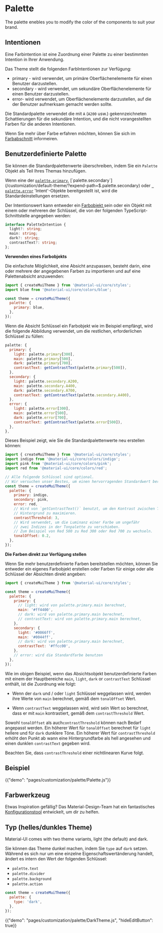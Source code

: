# Palette

<p class="description">The palette enebles you to modify the color of the components to suit your brand.</p>

## Intentionen

Eine Farbintention ist eine Zuordnung einer Palette zu einer bestimmten Intention in Ihrer Anwendung.

Das Theme stellt die folgenden FarbIntentionen zur Verfügung:

- primary - wird verwendet, um primäre Oberflächenelemente für einen Benutzer darzustellen.
- secondary - wird verwendet, um sekundäre Oberflächenelemente für einen Benutzer darzustellen.
- error- wird verwendet, um Oberflächenelemente darzustellen, auf die der Benutzer aufmerksam gemacht werden sollte.

Die Standardpalette verwendet die mit `A` (`A200` usw.) gekennzeichneten Schattierungen für die sekundäre Intention, und die nicht vorangestellten Farben für die anderen Intentionen.

Wenn Sie mehr über Farbe erfahren möchten, können Sie sich im [Farbabschnitt](/customization/color/) informeiren.

## Benutzerdefinierte Palette

Sie können die Standardpalettenwerte überschreiben, indem Sie ein `Palette` Objekt als Teil Ihres Themas hinzufügen.

Wenn eine der [`palette.primary`](/customization/default-theme/?expend-path=$.palette.primary), [`palette.secondary`](/customization/default-theme/?expend-path=$.palette.secondary) oder [` palette.error`](/customization/default-theme/?expend-path=$.palette.error) 'Intent'-Objekte bereitgestellt ist, wird die Standardeinstellungen ersetzen.

Der Intentionswert kann entweder ein [ Farbobjekt ](/customization/color/) sein oder ein Objekt mit einem oder mehreren der Schlüssel, die von der folgenden TypeScript-Schnittstelle angegeben werden:

```ts
interface PaletteIntention {
  light?: string;
  main: string;
  dark?: string;
  contrastText?: string;
};
```

**Verwenden eines Farbobjekts**

Die einfachste Möglichkeit, eine Absicht anzupassen, besteht darin, eine oder mehrere der angegebenen Farben zu importieren und auf eine Palettenabsicht anzuwenden:

```js
import { createMuiTheme } from '@material-ui/core/styles';
import blue from '@material-ui/core/colors/blue';

const theme = createMuiTheme({
  palette: {
    primary: blue,
  },
});
```

Wenn die Absicht Schlüssel ein Farbobjekt wie im Beispiel empfängt, wird die folgende Abbildung verwendet, um die restlichen, erforderlichen Schlüssel zu füllen:

```js
palette: {
  primary: {
    light: palette.primary[300],
    main: palette.primary[500],
    dark: palette.primary[700],
    contrastText: getContrastText(palette.primary[500]),
  },
  secondary: {
    light: palette.secondary.A200,
    main: palette.secondary.A400,
    dark: palette.secondary.A700,
    contrastText: getContrastText(palette.secondary.A400),
  },
  error: {
    light: palette.error[300],
    main: palette.error[500],
    dark: palette.error[700],
    contrastText: getContrastText(palette.error[500]),
  },
},
```

Dieses Beispiel zeigt, wie Sie die Standardpalettenwerte neu erstellen können:

```js
import { createMuiTheme } from '@material-ui/core/styles';
import indigo from '@material-ui/core/colors/indigo';
import pink from '@material-ui/core/colors/pink';
import red from '@material-ui/core/colors/red';

// Alle folgende Schlüssel sind optional.
// Wir versuchen unser Bestes, um einen hervorragenden Standardwert bereitzustellen.
const theme = createMuiTheme({
  palette: {
    primary: indigo,
    secondary: pink,
    error: red,
    // Wird von `getContrastText()` benutzt, um den Kontrast zwischen Text und 
    // Hintergrund zu maximieren.
    contrastThreshold: 3,
    // Wird verwendet, um die Luminanz einer Farbe um ungefähr
    // zwei Indizes in der Tonpalette zu verschieben.
    // Zum Beispiel von Red 500 zu Red 300 oder Red 700 zu wechseln.
    tonalOffset: 0.2,
  },
});
```

**Die Farben direkt zur Verfügung stellen**

Wenn Sie mehr benutzerdefinierte Farben bereitstellen möchten, können Sie entweder ein eigenes Farbobjekt erstellen oder Farben für einige oder alle Schlüssel der Absichten direkt angeben:

```js
import { createMuiTheme } from '@material-ui/core/styles';

const theme = createMuiTheme({
  palette: {
    primary: {
      // light: wird von palette.primary.main berechnet,
      main: '#ff4400',
      // dark: wird von palette.primary.main berechnet,
      // contrastText: wird von palette.primary.main berechnet,
    },
    secondary: {
      light: '#0066ff',
      main: '#0044ff',
      // dark: wird von palette.primary.main berechnet,
      contrastText: '#ffcc00',
    },
    // error: wird die Standardfarbe benutzen
  },
});
```

Wie im obigen Beispiel, wenn das Absichtsobjekt benutzerdefinierte Farben mit einem der Hauptbereiche `main`, `light`, `dark` or `contrastText` Schlüssel enthält, ist die Zuordnung wie folgt:

- Wenn der `dark` und / oder `light` Schlüssel weggelassen wird, werden ihre Werte von `main` berechnet, gemäß dem `tonalOffset` Wert.

- Wenn `contrastText` weggelassen wird, wird sein Wert so berechnet, dass er mit `main` kontrastiert, gemäß dem `contrastThreshold` Wert.

Sowohl `tonalOffset` als auch`contrastThreshold` können nach Bedarf angepasst werden. Ein höherer Wert für `tonalOffset` berechnet für `light` hellere und für `dark` dunklere Töne. Ein höherer Wert für `contrastThreshold` erhöht den Punkt ab wann eine Hintergrundfarbe als hell angesehen und einen dunklen `contrastText` gegeben wird.

Beachten Sie, dass `contrastThreshold` einer nichtlinearen Kurve folgt.

## Beispiel

{{"demo": "pages/customization/palette/Palette.js"}}

## Farbwerkzeug

Etwas Inspiration gefällig? Das Material-Design-Team hat ein fantastisches [Konfigurationstool](/customization/color/#color-tool) entwickelt, um dir zu helfen.

## Typ (helles/dunkles Theme)

Material-UI comes with two theme variants, light (the default) and dark.

Sie können das Theme dunkel machen, indem Sie `type` auf `dark` setzen. Während es sich nur um eine einzelne Eigenschaftswertänderung handelt, ändert es intern den Wert der folgenden Schlüssel:

- `palette.text`
- `palette.divider`
- `palette.background`
- `palette.action`

```js
const theme = createMuiTheme({
  palette: {
    type: 'dark',
  },
});
```

{{"demo": "pages/customization/palette/DarkTheme.js", "hideEditButton": true}}